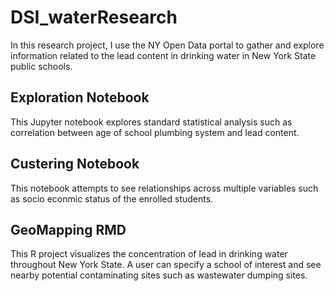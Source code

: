 # DSI_waterResearch

In this research project, I use the NY Open Data portal to gather and explore information related to the lead content in drinking water in New York State public schools. 

## Exploration Notebook
This Jupyter notebook explores standard statistical analysis such as correlation between age of school plumbing system and lead content. 

## Custering Notebook
This notebook attempts to see relationships across multiple variables such as socio econmic status of the enrolled students.

## GeoMapping RMD
This R project visualizes the concentration of lead in drinking water throughout New York State. A user can specify a school of interest and see nearby potential contaminating sites such as wastewater dumping sites. 
